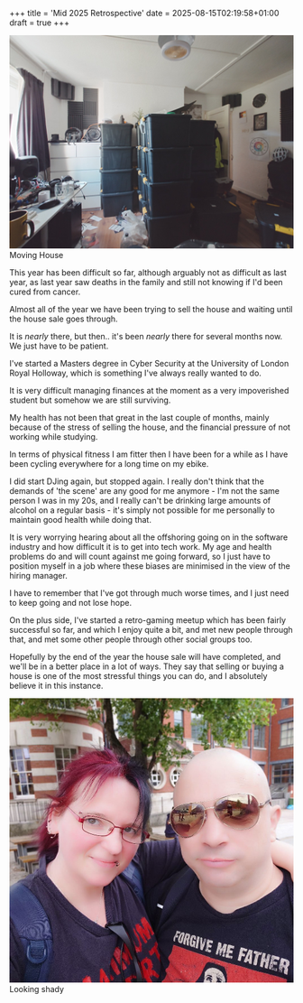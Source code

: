 +++
title = 'Mid 2025 Retrospective'
date = 2025-08-15T02:19:58+01:00
draft = true
+++

![](moving.jpg)Moving House

This year has been difficult so far, although arguably not as difficult as last year, as last year saw deaths in the family and still not knowing if I'd been cured from cancer.

Almost all of the year we have been trying to sell the house and waiting until the house sale goes through.

It is *nearly* there, but then.. it's been *nearly* there for several months now. We just have to be patient.

I've started a Masters degree in Cyber Security at the University of London Royal Holloway, which is something I've always really wanted to do.

It is very difficult managing finances at the moment as a very impoverished student but somehow we are still surviving.

My health has not been that great in the last couple of months, mainly because of the stress of selling the house, and the financial pressure of not working while studying.

In terms of physical fitness I am fitter then I have been for a while as I have been cycling everywhere for a long time on my ebike.

I did start DJing again, but stopped again. I really don't think that the demands of 'the scene' are any good for me anymore - I'm not the same person I was in my 20s, and I really can't be drinking large amounts of alcohol on a regular basis - it's simply not possible for me personally to maintain good health while doing that.

It is very worrying hearing about all the offshoring going on in the software industry and how difficult it is to get into tech work. My age and health problems do and will count against me going forward, so I just have to position myself in a job where these biases are minimised in the view of the hiring manager.

I have to remember that I've got through much worse times, and I just need to keep going and not lose hope.

On the plus side, I've started a retro-gaming meetup which has been fairly successful so far, and which I enjoy quite a bit, and met new people through that, and met some other people through other social groups too.

Hopefully by the end of the year the house sale will have completed, and we'll be in a better place in a lot of ways. They say that selling or buying a house is one of the most stressful things you can do, and I absolutely believe it in this instance.


![](shadesmeconny.jpg)Looking shady


